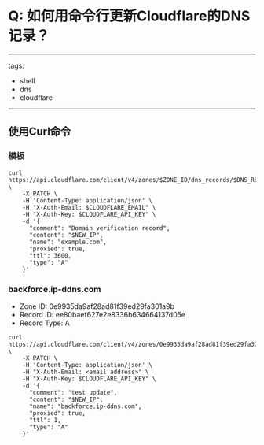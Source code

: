 # Q: 如何用命令行更新Cloudflare的DNS记录？

---
tags:
  - shell
  - dns
  - cloudflare
---
## 使用Curl命令

### 模板
```shell
curl https://api.cloudflare.com/client/v4/zones/$ZONE_ID/dns_records/$DNS_RECORD_ID \
    -X PATCH \
    -H 'Content-Type: application/json' \
    -H "X-Auth-Email: $CLOUDFLARE_EMAIL" \
    -H "X-Auth-Key: $CLOUDFLARE_API_KEY" \
    -d '{
      "comment": "Domain verification record",
      "content": "$NEW_IP",
      "name": "example.com",
      "proxied": true,
      "ttl": 3600,
      "type": "A"
    }'
```

### backforce.ip-ddns.com

- Zone ID: 0e9935da9af28ad81f39ed29fa301a9b
- Record ID: ee80baef627e2e8336b634664137d05e
- Record Type: A


```shell
curl https://api.cloudflare.com/client/v4/zones/0e9935da9af28ad81f39ed29fa301a9b/dns_records/ee80baef627e2e8336b634664137d05e \
    -X PATCH \
    -H 'Content-Type: application/json' \
    -H "X-Auth-Email: <email address>" \
    -H "X-Auth-Key: $CLOUDFLARE_API_KEY" \
    -d '{
      "comment": "test update",
      "content": "$NEW_IP",
      "name": "backforce.ip-ddns.com",
      "proxied": true,
      "ttl": 1,
      "type": "A"
    }'
```
